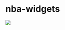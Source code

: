 # nba-widgets



[![](https://www.bilibili.com/video/BV1ntq5YrEsE/?vd_source=7eef341eb644bf9feac262e81de9a2fb)](https://www.bilibili.com/video/BV1ntq5YrEsE/?vd_source=7eef341eb644bf9feac262e81de9a2fb)

